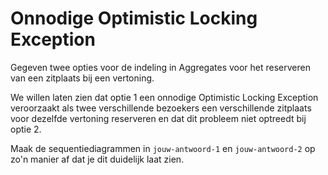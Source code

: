 # Onnodige Optimistic Locking Exception

Gegeven twee opties voor de indeling in Aggregates voor het reserveren van een zitplaats bij een vertoning.

We willen laten zien dat optie 1 een onnodige Optimistic Locking Exception veroorzaakt als twee verschillende bezoekers een verschillende zitplaats voor dezelfde vertoning reserveren en dat dit probleem niet optreedt bij optie 2.

Maak de sequentiediagrammen in `jouw-antwoord-1` en `jouw-antwoord-2` op zo'n manier af dat je dit duidelijk laat zien.